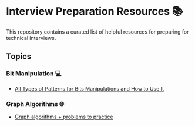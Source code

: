 # Interview Preparation Resources 📚

This repository contains a curated list of helpful resources for preparing for technical interviews.

## Topics

### Bit Manipulation 💻

- [All Types of Patterns for Bits Manipulations and How to Use It](https://leetcode.com/discuss/interview-question/3695233/all-types-of-patterns-for-bits-manipulations-and-how-to-use-it)

### Graph Algorithms 🌐

- [Graph algorithms + problems to practice](https://leetcode.com/discuss/study-guide/1326900/Graph-algorithms-%2B-problems-to-practice)
